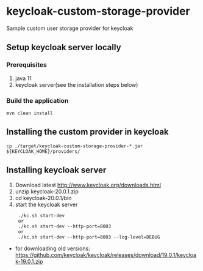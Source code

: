 # keycloak-custom-storage-provider
Sample custom user storage provider for keycloak

## Setup keycloak server locally

### Prerequisites
1. java 11
2. keycloak server(see the installation steps below)

### Build the application
```shell
mvn clean install
```

## Installing the custom provider in keycloak
```shell
cp ./target/keycloak-custom-storage-provider-*.jar ${KEYCLOAK_HOME}/providers/ 
```

## Installing keycloak server
1. Download latest http://www.keycloak.org/downloads.html
2. unzip keycloak-20.0.1.zip
3. cd keycloak-20.0.1/bin
4. start the keycloak server
   ```
    ./kc.sh start-dev
    or
    ./kc.sh start-dev --http-port=8083
    or
    ./kc.sh start-dev --http-port=8083 --log-level=DEBUG
    ```

* for downloading old versions: https://github.com/keycloak/keycloak/releases/download/19.0.1/keycloak-19.0.1.zip




